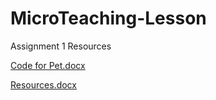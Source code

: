 # MicroTeaching-Lesson
Assignment 1 Resources

[Code for Pet.docx](https://github.com/Atirokihc/DF-LessonResources/files/8322229/Code.for.Pet.docx)

[Resources.docx](https://github.com/Atirokihc/DF-LessonResources/files/8322231/Resources.docx)
